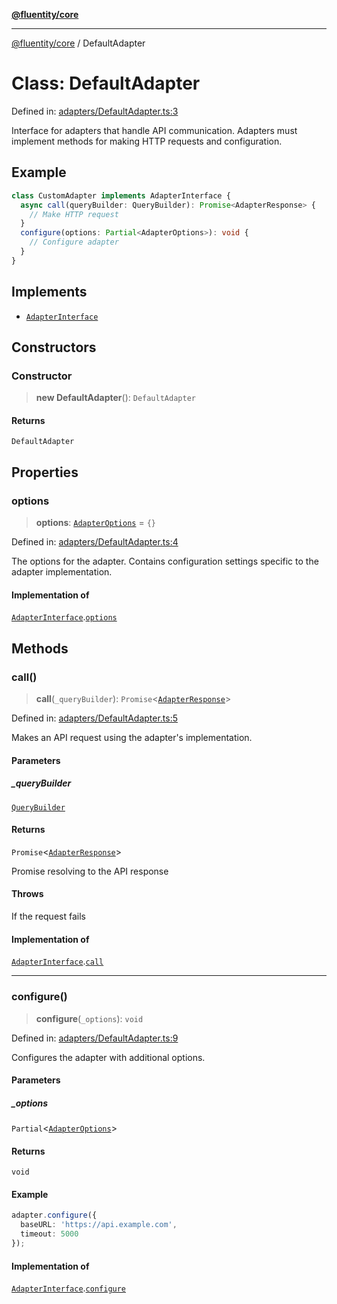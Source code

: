 [**@fluentity/core**](../README.md)

***

[@fluentity/core](../globals.md) / DefaultAdapter

# Class: DefaultAdapter

Defined in: [adapters/DefaultAdapter.ts:3](https://github.com/cedricpierre/fluentity-core/blob/dd8a9677399483c7f219407b62f6d0050aff02e4/src/adapters/DefaultAdapter.ts#L3)

Interface for adapters that handle API communication.
Adapters must implement methods for making HTTP requests and configuration.

## Example

```typescript
class CustomAdapter implements AdapterInterface {
  async call(queryBuilder: QueryBuilder): Promise<AdapterResponse> {
    // Make HTTP request
  }
  configure(options: Partial<AdapterOptions>): void {
    // Configure adapter
  }
}
```

## Implements

- [`AdapterInterface`](../interfaces/AdapterInterface.md)

## Constructors

### Constructor

> **new DefaultAdapter**(): `DefaultAdapter`

#### Returns

`DefaultAdapter`

## Properties

### options

> **options**: [`AdapterOptions`](../interfaces/AdapterOptions.md) = `{}`

Defined in: [adapters/DefaultAdapter.ts:4](https://github.com/cedricpierre/fluentity-core/blob/dd8a9677399483c7f219407b62f6d0050aff02e4/src/adapters/DefaultAdapter.ts#L4)

The options for the adapter.
Contains configuration settings specific to the adapter implementation.

#### Implementation of

[`AdapterInterface`](../interfaces/AdapterInterface.md).[`options`](../interfaces/AdapterInterface.md#options)

## Methods

### call()

> **call**(`_queryBuilder`): `Promise`\<[`AdapterResponse`](../interfaces/AdapterResponse.md)\>

Defined in: [adapters/DefaultAdapter.ts:5](https://github.com/cedricpierre/fluentity-core/blob/dd8a9677399483c7f219407b62f6d0050aff02e4/src/adapters/DefaultAdapter.ts#L5)

Makes an API request using the adapter's implementation.

#### Parameters

##### \_queryBuilder

[`QueryBuilder`](QueryBuilder.md)

#### Returns

`Promise`\<[`AdapterResponse`](../interfaces/AdapterResponse.md)\>

Promise resolving to the API response

#### Throws

If the request fails

#### Implementation of

[`AdapterInterface`](../interfaces/AdapterInterface.md).[`call`](../interfaces/AdapterInterface.md#call)

***

### configure()

> **configure**(`_options`): `void`

Defined in: [adapters/DefaultAdapter.ts:9](https://github.com/cedricpierre/fluentity-core/blob/dd8a9677399483c7f219407b62f6d0050aff02e4/src/adapters/DefaultAdapter.ts#L9)

Configures the adapter with additional options.

#### Parameters

##### \_options

`Partial`\<[`AdapterOptions`](../interfaces/AdapterOptions.md)\>

#### Returns

`void`

#### Example

```typescript
adapter.configure({
  baseURL: 'https://api.example.com',
  timeout: 5000
});
```

#### Implementation of

[`AdapterInterface`](../interfaces/AdapterInterface.md).[`configure`](../interfaces/AdapterInterface.md#configure)
